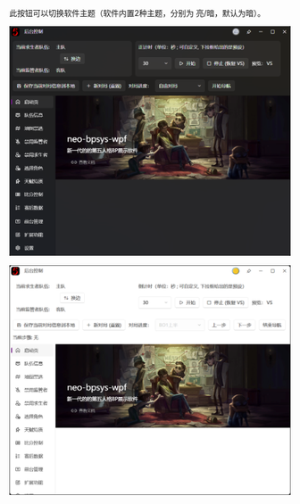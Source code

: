 此按钮可以切换软件主题（软件内置2种主题，分别为 亮/暗，默认为暗）。

![暗主题](images/1749469319652-ec5701f2-3e22-431b-b95e-9b29d82db5e1.png)

![亮主题](images/1749469319849-0b0334be-cff7-4eee-90dc-47e18b2111b6.png)

